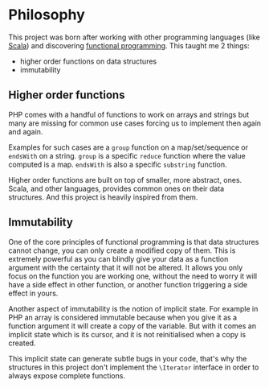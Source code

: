 # Philosophy

This project was born after working with other programming languages (like [Scala](https://scala-lang.org)) and discovering [functional programming](https://en.wikipedia.org/wiki/Functional_programming). This taught me 2 things:

- higher order functions on data structures
- immutability

## Higher order functions

PHP comes with a handful of functions to work on arrays and strings but many are missing for common use cases forcing us to implement then again and again.

Examples for such cases are a `group` function on a map/set/sequence or `endsWith` on a string. `group` is a specific `reduce` function where the value computed is a map. `endsWith` is also a specific `substring` function.

Higher order functions are built on top of smaller, more abstract, ones. Scala, and other languages, provides common ones on their data structures. And this project is heavily inspired from them.

## Immutability

One of the core principles of functional programming is that data structures cannot change, you can only create a modified copy of them. This is extremely powerful as you can blindly give your data as a function argument with the certainty that it will not be altered. It allows you only focus on the function you are working one, without the need to worry it will have a side effect in other function, or another function triggering a side effect in yours.

Another aspect of immutability is the notion of implicit state. For example in PHP an array is considered immutable because when you give it as a function argument it will create a copy of the variable. But with it comes an implicit state which is its cursor, and it is not reinitialised when a copy is created.

This implicit state can generate subtle bugs in your code, that's why the structures in this project don't implement the `\Iterator` interface in order to always expose complete functions.
